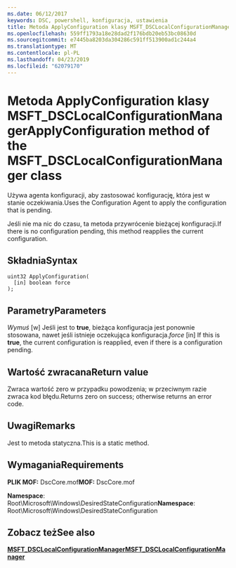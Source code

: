 ```yaml
---
ms.date: 06/12/2017
keywords: DSC, powershell, konfiguracja, ustawienia
title: Metoda ApplyConfiguration klasy MSFT_DSCLocalConfigurationManager
ms.openlocfilehash: 559ff1793a18e28dad2f176bdb20eb53bc08630d
ms.sourcegitcommit: e7445ba8203da304286c591ff513900ad1c244a4
ms.translationtype: MT
ms.contentlocale: pl-PL
ms.lasthandoff: 04/23/2019
ms.locfileid: "62079170"
---
```

# <a name="applyconfiguration-method-of-the-msftdsclocalconfigurationmanager-class"></a><span data-ttu-id="fea2c-103">Metoda ApplyConfiguration klasy MSFT_DSCLocalConfigurationManager</span><span class="sxs-lookup"><span data-stu-id="fea2c-103">ApplyConfiguration method of the MSFT_DSCLocalConfigurationManager class</span></span>

<span data-ttu-id="fea2c-104">Używa agenta konfiguracji, aby zastosować konfigurację, która jest w stanie oczekiwania.</span><span class="sxs-lookup"><span data-stu-id="fea2c-104">Uses the Configuration Agent to apply the configuration that is pending.</span></span>

<span data-ttu-id="fea2c-105">Jeśli nie ma nic do czasu, ta metoda przywrócenie bieżącej konfiguracji.</span><span class="sxs-lookup"><span data-stu-id="fea2c-105">If there is no configuration pending, this method reapplies the current configuration.</span></span>

## <a name="syntax"></a><span data-ttu-id="fea2c-106">Składnia</span><span class="sxs-lookup"><span data-stu-id="fea2c-106">Syntax</span></span>

```mof
uint32 ApplyConfiguration(
  [in] boolean force
);
```

## <a name="parameters"></a><span data-ttu-id="fea2c-107">Parametry</span><span class="sxs-lookup"><span data-stu-id="fea2c-107">Parameters</span></span>

<span data-ttu-id="fea2c-108">*Wymuś* \[w\] Jeśli jest to **true**, bieżąca konfiguracja jest ponownie stosowana, nawet jeśli istnieje oczekująca konfiguracja.</span><span class="sxs-lookup"><span data-stu-id="fea2c-108">*force* \[in\] If this is **true**, the current configuration is reapplied, even if there is a configuration pending.</span></span>

## <a name="return-value"></a><span data-ttu-id="fea2c-109">Wartość zwracana</span><span class="sxs-lookup"><span data-stu-id="fea2c-109">Return value</span></span>

<span data-ttu-id="fea2c-110">Zwraca wartość zero w przypadku powodzenia; w przeciwnym razie zwraca kod błędu.</span><span class="sxs-lookup"><span data-stu-id="fea2c-110">Returns zero on success; otherwise returns an error code.</span></span>

## <a name="remarks"></a><span data-ttu-id="fea2c-111">Uwagi</span><span class="sxs-lookup"><span data-stu-id="fea2c-111">Remarks</span></span>

<span data-ttu-id="fea2c-112">Jest to metoda statyczna.</span><span class="sxs-lookup"><span data-stu-id="fea2c-112">This is a static method.</span></span>

## <a name="requirements"></a><span data-ttu-id="fea2c-113">Wymagania</span><span class="sxs-lookup"><span data-stu-id="fea2c-113">Requirements</span></span>

<span data-ttu-id="fea2c-114">**PLIK MOF:** DscCore.mof</span><span class="sxs-lookup"><span data-stu-id="fea2c-114">**MOF:** DscCore.mof</span></span>

<span data-ttu-id="fea2c-115">**Namespace**: Root\Microsoft\Windows\DesiredStateConfiguration</span><span class="sxs-lookup"><span data-stu-id="fea2c-115">**Namespace**: Root\Microsoft\Windows\DesiredStateConfiguration</span></span>

## <a name="see-also"></a><span data-ttu-id="fea2c-116">Zobacz też</span><span class="sxs-lookup"><span data-stu-id="fea2c-116">See also</span></span>

[<span data-ttu-id="fea2c-117">**MSFT_DSCLocalConfigurationManager**</span><span class="sxs-lookup"><span data-stu-id="fea2c-117">**MSFT_DSCLocalConfigurationManager**</span></span>](msft-dsclocalconfigurationmanager.md)